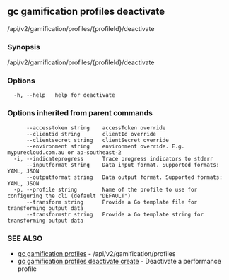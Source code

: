 ## gc gamification profiles deactivate

/api/v2/gamification/profiles/{profileId}/deactivate

### Synopsis

/api/v2/gamification/profiles/{profileId}/deactivate

### Options

```
  -h, --help   help for deactivate
```

### Options inherited from parent commands

```
      --accesstoken string    accessToken override
      --clientid string       clientId override
      --clientsecret string   clientSecret override
      --environment string    environment override. E.g. mypurecloud.com.au or ap-southeast-2
  -i, --indicateprogress      Trace progress indicators to stderr
      --inputformat string    Data input format. Supported formats: YAML, JSON
      --outputformat string   Data output format. Supported formats: YAML, JSON
  -p, --profile string        Name of the profile to use for configuring the cli (default "DEFAULT")
      --transform string      Provide a Go template file for transforming output data
      --transformstr string   Provide a Go template string for transforming output data
```

### SEE ALSO

* [gc gamification profiles](gc_gamification_profiles.html)	 - /api/v2/gamification/profiles
* [gc gamification profiles deactivate create](gc_gamification_profiles_deactivate_create.html)	 - Deactivate a performance profile


